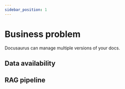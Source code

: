 ```yaml
---
sidebar_position: 1
---
```


# Business problem

Docusaurus can manage multiple versions of your docs.

## Data availability 



## RAG pipeline


